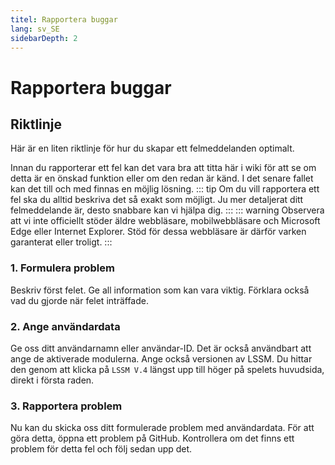 ```yaml
---
titel: Rapportera buggar
lang: sv_SE
sidebarDepth: 2
---
```


# Rapportera buggar

## Riktlinje
Här är en liten riktlinje för hur du skapar ett felmeddelanden optimalt.

Innan du rapporterar ett fel kan det vara bra att titta här i wiki för att se om detta är en önskad funktion eller om den redan är känd. I det senare fallet kan det till och med finnas en möjlig lösning.
::: tip
Om du vill rapportera ett fel ska du alltid beskriva det så exakt som möjligt. Ju mer detaljerat ditt felmeddelande är, desto snabbare kan vi hjälpa dig.
:::
::: warning
Observera att vi inte officiellt stöder äldre webbläsare, mobilwebbläsare och Microsoft Edge eller Internet Explorer. Stöd för dessa webbläsare är därför varken garanterat eller troligt.
:::

### 1. Formulera problem
Beskriv först felet. Ge all information som kan vara viktig. Förklara också vad du gjorde när felet inträffade.

### 2. Ange användardata
Ge oss ditt användarnamn eller användar-ID. Det är också användbart att ange de aktiverade modulerna. Ange också versionen av LSSM. Du hittar den genom att klicka på `LSSM V.4` längst upp till höger på spelets huvudsida, direkt i första raden.

### 3. Rapportera problem
Nu kan du skicka oss ditt formulerade problem med användardata. För att göra detta, öppna ett problem på <a :href="$themeConfig.variables.github + '/issues'" target="_blank">GitHub</a>. Kontrollera om det finns ett problem för detta fel och följ sedan upp det.
